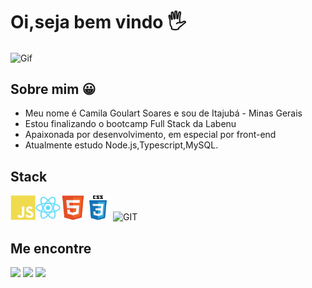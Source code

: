 # Oi,seja bem vindo 🖐

<img align="center" alt="Gif" width="850" height="300" src="https://user-images.githubusercontent.com/89659564/141134891-6c3ffd3e-3872-43e1-8911-8bae3ca3e34e.gif">

## Sobre mim 😀

* Meu nome é Camila Goulart Soares e sou de Itajubá - Minas Gerais
* Estou finalizando o bootcamp Full Stack da Labenu
* Apaixonada por desenvolvimento, em especial por front-end
* Atualmente estudo Node.js,Typescript,MySQL.

## Stack


   <img src="https://raw.githubusercontent.com/devicons/devicon/master/icons/javascript/javascript-plain.svg" alt="JS" width="40" height="40"/><img src="https://raw.githubusercontent.com/devicons/devicon/master/icons/react/react-original.svg" alt="React" width="40" height="40"/><img src="https://raw.githubusercontent.com/devicons/devicon/master/icons/html5/html5-original.svg" alt="HTML" width="40" height="40"/><img src="https://raw.githubusercontent.com/devicons/devicon/master/icons/css3/css3-original-wordmark.svg" alt="css3" width="40" height="40"/> <img src="https://user-images.githubusercontent.com/85360804/141158960-85bdd01a-4d45-4122-9f06-536d24833f27.png" alt="GIT" width="40" height="40"/> </p>


## Me encontre 

  <a href="https://www.instagram.com/_camilags/" target="_blank"><img src="https://img.shields.io/badge/-Instagram-%23E4405F?style=for-the-badge&logo=instagram&logoColor=white" target="_blank"></a>
<a href = "mailto:camila.soares19@hotmail.com"><img src="https://img.shields.io/badge/-Gmail-%23333?style=for-the-badge&logo=gmail&logoColor=white" target="_blank"></a>
  <a href="https://www.linkedin.com/in/camilagoulartsoares/" target="_blank">
 <img src="https://img.shields.io/badge/-LinkedIn-%230077B5?style=for-the-badge&logo=linkedin&logoColor=white" target="_blank"></a> 
 



